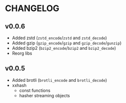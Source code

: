# CHANGELOG

## v0.0.6

- Added zstd (`zstd_encode`/`zstd` and `zstd_decode`)
- Added gzip (`gzip_encode`/`gzip` and `gzip_decode`/`gunzip`)
- Added bzip2 (`bzip2_encode`/`bzip2` and `bzip2_decode`)
- Reorg libs 

## v0.0.5

- Added brotli (`brotli_encode` and `brotli_decode`)
- xxhash
     - const functions
     - hasher streaming objects
